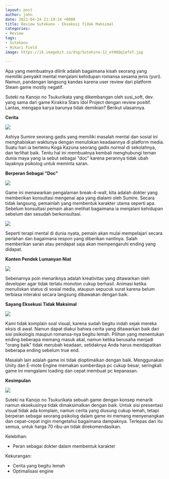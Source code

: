 ```yaml
---
layout: post
author: john
date: 2021-04-24 21:19:14 +0800
title: Review Sutekano - Eksekusi Tidak Maksimal
categories:
- Review
tags:
- Sutekano
- Hikari Field
image: https://ik.imagekit.io/dsg/Sutekina-12_etH8Qq1efeT.jpg

---
```

Apa yang membuatnya dilirik adalah bagaimana kisah seorang yang memiliki penyakit mental menjalani kehidupan romansa sesama jenis (yuri). Namun, pandangan langsung kandas karena user review dari platform Steam game mostly negatif.

Suteki na Kanojo no Tsukurikata yang dikembangan oleh susi_soft, dev. yang sama dari game Kirakira Stars Idol Project dengan review positif. Lantas, mengapa karya barunya tidak demikian? Berikut ulasannya.

**Cerita**

![](https://ik.imagekit.io/dsg/Sutekina-9_FyJQf0xo2.jpg)

Ashiya Sumire seorang gadis yang memiliki masalah mental dan sosial ini menghabiskan waktunya dengan menuliskan keadaannya di platform media. Suatu hari ia bertemu Koga Kazuna seorang gadis normal di sekolahnya, dan terlihat baik. Tentu hal ini membuatnya kembali menghubungi teman dunia maya yang ia sebut sebagai "doc" karena perannya tidak ubah layaknya psikolog untuk meminta saran.

**Berperan Sebagai "Doc"**

![](https://ik.imagekit.io/dsg/sutekina-8_-ru34X7bQ.jpg)

Game ini menawarkan pengalaman break-4-wall, kita adalah dokter yang memberikan konsultasi mengenai apa yang dialami oleh Sumire. Secara tidak langsung, pemainlah yang membentuk karakter utama seperti apa. Sebelum konsultasi pemain akan melihat bagaimana ia menjalani kehidupan sebelum dan sesudah berkonsultasi.

![](https://ik.imagekit.io/dsg/Sutekina-4_ahb6RvvSt.jpg)

Seperti terapi mental di dunia nyata, pemain akan mulai mempelajari secara perlahan dan bagaimana respon yang diberikan nantinya. Salah memberikan saran atau pendapat saja akan mempengaruhi ending yang didapat.

**Konten Pendek Lumanyan Niat**

![](https://ik.imagekit.io/dsg/Sutekina-5_4pp3ZXkiR.jpg)

Sebenarnya poin menariknya adalah kreativitas yang ditawarkan oleh developer agar tidak terlalu monoton cukup berhasil. Animasi ketika menuliskan status di sosial media, ataupun sepucuk surat karena belum terbiasa interaksi secara langsung dibawakan dengan baik.

**Sayang Eksekusi Tidak Maksimal**

![](https://ik.imagekit.io/dsg/Sutekina-11_KZjElF1OL.jpg)

Kami tidak komplain soal visual, karena sudah begitu indah sejak mereka eksis di awal. Namun dapat diakui bahwa cerita yang ditawarkan baik dari sisi psikologis maupun romansa-nya begitu lemah. Pilihan yang menentukan ending beberapa memang masuk akal, namun ketika berusaha menjadi "orang baik" tidak merubah keadaan, setidaknya Anda harus mendapatkan beberapa ending sebelum true end.

Masalah lain adalah game ini tidak dioptimalkan dengan baik. Menggunakan Unity dan E-mote Engine memakan sumberdaya pc cukup besar, seringkali game ini mengalami loading dan cepat membuat pc kepanasan.

**Kesimpulan**

![](https://ik.imagekit.io/dsg/Sutekina-6_cm5drwL8b.jpg)

Suteki na Kanojo no Tsukurikata sebuah game dengan konsep menarik namun eksekusinya tidak dimaksimalkan dengan baik. Untuk sisi presentasi visual tidak ada komplain, namun cerita yang diusung cukup lemah, tetapi berperan sebagai seorang psikolog dalam game ini memang menyenangkan dan cepat-cepat ingin mengetahui bagaimana dampaknya. Terlepas dari itu semua, untuk harga 70 ribu-an tidak direkomendasikan.

Kelebihan:

* Peran sebagai dokter dalam membentuk karakter

Kekurangan:

* Cerita yang begitu lemah
* Optimalisasi engine